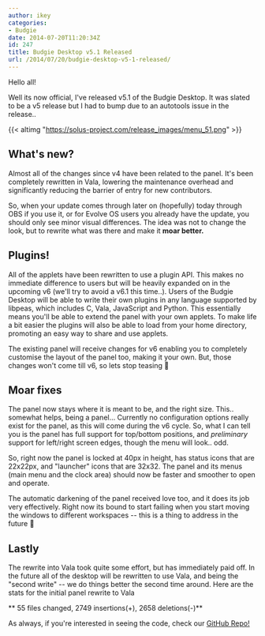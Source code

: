 ```yaml
---
author: ikey
categories:
- Budgie
date: 2014-07-20T11:20:34Z
id: 247
title: Budgie Desktop v5.1 Released
url: /2014/07/20/budgie-desktop-v5-1-released/
---
```


Hello all!

Well its now official, I've released v5.1 of the Budgie Desktop. It was slated to be a v5 release but I had to bump due to an autotools issue in the release..<!--more-->
<!--more-->

{{< altimg "https://solus-project.com/release_images/menu_51.png" >}}

## What's new?

Almost all of the changes since v4 have been related to the panel. It's been completely rewritten in Vala, lowering the maintenance overhead and significantly reducing 
the barrier of entry for new contributors.

So, when your update comes through later on (hopefully) today through OBS if you use it, or for Evolve OS users you already have the update, you should only see minor 
visual differences. The idea was not to change the look, but to rewrite what was there and make it **moar better.**

## Plugins!

All of the applets have been rewritten to use a plugin API. This makes no immediate difference to users but will be heavily expanded on in the upcoming v6 
(we'll try to avoid a v6.1 this time..). Users of the Budgie Desktop will be able to write their own plugins in any language supported by libpeas, which includes 
C, Vala, JavaScript and Python. This essentially means you'll be able to extend the panel with your own applets. To make life a bit easier the plugins will also be 
able to load from your home directory, promoting an easy way to share and use applets.

The existing panel will receive changes for v6 enabling you to completely customise the layout of the panel too, making it your own. But, those changes won't 
come till v6, so lets stop teasing 🙂

## Moar fixes

The panel now stays where it is meant to be, and the right size. This.. somewhat helps, being a panel&#8230; Currently no configuration options really exist 
for the panel, as this will come during the v6 cycle. So, what I can tell you is the panel has full support for top/bottom positions, and *preliminary* support for 
left/right screen edges, though the menu will look.. odd.

So, right now the panel is locked at 40px in height, has status icons that are 22x22px, and "launcher" icons that are 32x32. The panel and its menus
 (main menu and the clock area) should now be faster and smoother to open and operate.

The automatic darkening of the panel received love too, and it does its job very effectively. Right now its bound to start failing when you start moving the 
windows to different workspaces -- this is a thing to address in the future 🙂

## Lastly

The rewrite into Vala took quite some effort, but has immediately paid off. In the future all of the desktop will be rewritten to use Vala, and being the "second write" -- we 
do things better the second time around. Here are the stats for the initial panel rewrite to Vala

** 55 files changed, 2749 insertions(+), 2658 deletions(-)**

As always, if you're interested in seeing the code, check our [GitHub Repo!](https://github.com/solus-project/budgie-desktop/)